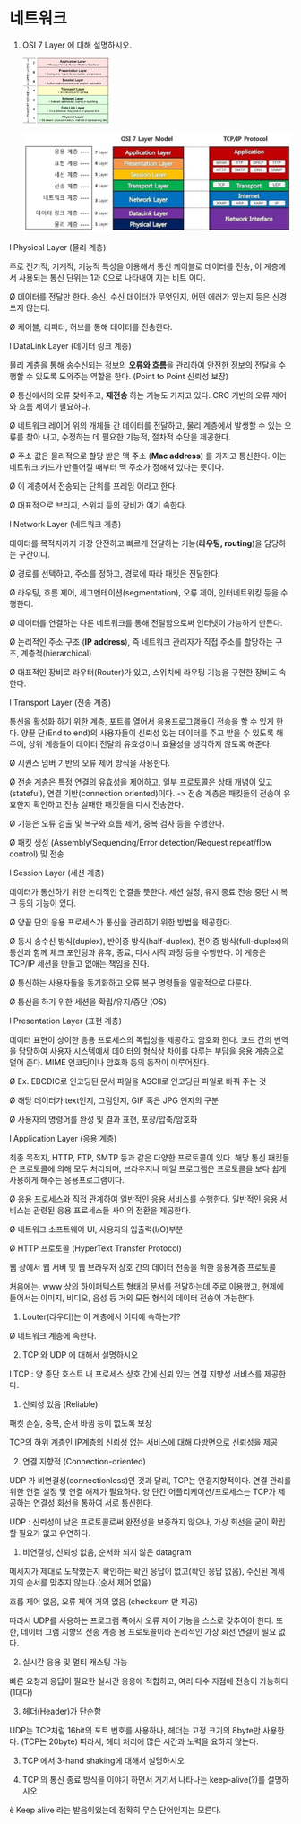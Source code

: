 # 네트워크

1. OSI 7 Layer 에 대해 설명하시오.

   <img src="./images/tutorial-osi-7-layer-model.gif" alt="tutorial-osi-7-layer-model" style="zoom:15%;" />

   ![layers](./images/layers.png)

l Physical Layer (물리 계층)

주로 전기적, 기계적, 기능적 특성을 이용해서 통신 케이블로 데이터를 전송, 이 계층에서 사용되는 통신 단위는 1과 0으로 나타내어 지는 비트 이다.

Ø 데이터를 전달만 한다. 송신, 수신 데이터가 무엇인지, 어떤 에러가 있는지 등은 신경 쓰지 않는다.

Ø 케이블, 리피터, 허브를 통해 데이터를 전송한다.

 

l DataLink Layer (데이터 링크 계층)

물리 계층을 통해 송수신되는 정보의 **오류와 흐름**을 관리하여 안전한 정보의 전달을 수행할 수 있도록 도와주는 역할을 한다. (Point to Point 신뢰성 보장)

Ø 통신에서의 오류 찾아주고, **재전송** 하는 기능도 가지고 있다. CRC 기반의 오류 제어와 흐름 제어가 필요하다.

Ø 네트워크 레이어 위의 개체들 간 데이터를 전달하고, 물리 계층에서 발생할 수 있는 오류를 찾아 내고, 수정하는 데 필요한 기능적, 절차적 수단을 제공한다.

Ø 주소 값은 물리적으로 할당 받은 맥 주소 (**Mac address**) 를 가지고 통신한다. 이는 네트워크 카드가 만들어질 때부터 맥 주소가 정해져 있다는 뜻이다. 

Ø 이 계층에서 전송되는 단위를 프레임 이라고 한다.

Ø 대표적으로 브리지, 스위치 등의 장비가 여기 속한다.

 

l Network Layer (네트워크 계층)

데이터를 목적지까지 가장 안전하고 빠르게 전달하는 기능(**라우팅, routing**)을 담당하는 구간이다.

Ø 경로를 선택하고, 주소를 정하고, 경로에 따라 패킷은 전달한다.

Ø 라우팅, 흐름 제어, 세그멘테이션(segmentation), 오류 제어, 인터네트워킹 등을 수행한다.

Ø 데이터를 연결하는 다른 네트워크를 통해 전달함으로써 인터넷이 가능하게 만든다.

Ø 논리적인 주소 구조 (**IP address**), 즉 네트워크 관리자가 직접 주소를 할당하는 구조, 계층적(hierarchical)

Ø 대표적인 장비로 라우터(Router)가 있고, 스위치에 라우팅 기능을 구현한 장비도 속한다.

 

l Transport Layer (전송 계층)

통신을 활성화 하기 위한 계층, 포트를 열어서 응용프로그램들이 전송을 할 수 있게 한다. 양끝 단(End to end)의 사용자들이 신뢰성 있는 데이터를 주고 받을 수 있도록 해 주어, 상위 계층들이 데이터 전달의 유효성이나 효율성을 생각하지 않도록 해준다.

Ø 시퀀스 넘버 기반의 오류 제어 방식을 사용한다.

Ø 전송 계층은 특정 연결의 유효성을 제어하고, 일부 프로토콜은 상태 개념이 있고(stateful), 연결 기반(connection oriented)이다. -> 전송 계층은 패킷들의 전송이 유효한지 확인하고 전송 실패한 패킷들을 다시 전송한다.

Ø 기능은 오류 검출 및 복구와 흐름 제어, 중복 검사 등을 수행한다.

Ø 패킷 생성 (Assembly/Sequencing/Error detection/Request repeat/flow control) 및 전송 

 

l Session Layer (세션 계층)

데이터가 통신하기 위한 논리적인 연결을 뜻한다. 세션 설정, 유지 종료 전송 중단 시 복구 등의 기능이 있다.

Ø 양끝 단의 응용 프로세스가 통신을 관리하기 위한 방법을 제공한다.

Ø 동시 송수신 방식(duplex), 반이중 방식(half-duplex), 전이중 방식(full-duplex)의 통신과 함께 체크 포인팅과 유휴, 종료, 다시 시작 과정 등을 수행한다. 이 계층은 TCP/IP 세션을 만들고 없애는 책임을 진다.

Ø 통신하는 사용자들을 동기화하고 오류 복구 명령들을 일괄적으로 다룬다.

Ø 통신을 하기 위한 세션을 확립/유지/중단 (OS)

 

l Presentation Layer (표현 계층)

데이터 표현이 상이한 응용 프로세스의 독립성을 제공하고 암호화 한다. 코드 간의 번역을 담당하여 사용자 시스템에서 데이터의 형식상 차이를 다루는 부담을 응용 계층으로 덜어 준다. MIME 인코딩이나 암호화 등의 동작이 이루어진다.

Ø Ex. EBCDIC로 인코딩된 문서 파일을 ASCII로 인코딩된 파일로 바꿔 주는 것

Ø 해당 데이터가 text인지, 그림인지, GIF 혹은 JPG 인지의 구분

Ø 사용자의 명령어를 완성 및 결과 표현, 포장/압축/암호화

 

l Application Layer (응용 계층)

최종 목적지, HTTP, FTP, SMTP 등과 같은 다양한 프로토콜이 있다. 해당 통신 패킷들은 프로토콜에 의해 모두 처리되며, 브라우저나 메일 프로그램은 프로토콜을 보다 쉽게 사용하게 해주는 응용프로그램이다.

Ø 응용 프로세스와 직접 관계하여 일반적인 응용 서비스를 수행한다. 일반적인 응용 서비스는 관련된 응용 프로세스들 사이의 전환을 제공한다.

Ø 네트워크 소프트웨어 UI, 사용자의 입출력(I/O)부분

 

Ø HTTP 프로토콜 (HyperText Transfer Protocol)

웹 상에서 웹 서버 및 웹 브라우저 상호 간의 데이터 전송을 위한 응용계층 프로토콜

처음에는, www 상의 하이퍼텍스트 형태의 문서를 전달하는데 주로 이용했고, 현제에 들어서는 이미지, 비디오, 음성 등 거의 모든 형식의 데이터 전송이 가능한다.

 

1. Louter(라우터)는 이 계층에서 어디에 속하는가?

 

Ø 네트워크 계층에 속한다.

 

2. TCP 와 UDP 에 대해서 설명하시오

 

l TCP : 양 종단 호스트 내 프로세스 상호 간에 신뢰 있는 연결 지향성 서비스를 제공한다.

1)   신뢰성 있음 (Reliable)

패킷 손실, 중복, 순서 바뀜 등이 없도록 보장

TCP의 하위 계층인 IP계층의 신뢰성 없는 서비스에 대해 다방면으로 신뢰성을 제공

2)   연결 지향적 (Connection-oriented)

UDP 가 비연결성(connectionless)인 것과 달리, TCP는 연결지향적이다. 연결 관리를 위한 연결 설정 및 연결 해제가 필요하다. 양 단간 어플리케이션/프로세스는 TCP가 제공하는 연결성 회선을 통하여 서로 통신한다.

 

UDP : 신뢰성이 낮은 프로토콜로써 완전성을 보증하지 않으나, 가상 회선을 굳이 확립할 필요가 없고 유연하다.

1)   비연결성, 신뢰성 없음, 순서화 되지 않은 datagram

메세지가 제대로 도착했는지 확인하는 확인 응답이 없고(확인 응답 없음), 수신된 메세지의 순서를 맞추지 않는다.(순서 제어 없음)

흐름 제어 없음, 오류 제어 거의 없음 (checksum 만 제공)

따라서 UDP를 사용하는 프로그램 쪽에서 오류 제어 기능을 스스로 갖추어야 한다. 또한, 데이터 그램 지향의 전송 계층 용 프로토콜이라 논리적인 가상 회선 연결이 필요 없다.

2)   실시간 응용 및 멀티 캐스팅 가능

빠른 요청과 응답이 필요한 실시간 응용에 적합하고, 여러 다수 지점에 전송이 가능하다 (1대다)

3)   헤더(Header)가 단순함

UDP는 TCP처럼 16bit의 포트 번호를 사용하나, 헤더는 고정 크기의 8byte만 사용한다. (TCP는 20byte) 따라서, 헤더 처리에 많은 시간과 노력을 요하지 않는다.

 

 

3.   TCP 에서 3-hand shaking에 대해서 설명하시오

 

 

4.   TCP 의 통신 종료 방식을 이야기 하면서 거기서 나타나는 keep-alive(?)를 설명하시오

è Keep alive 라는 발음이었는데 정확히 무슨 단어인지는 모른다.


